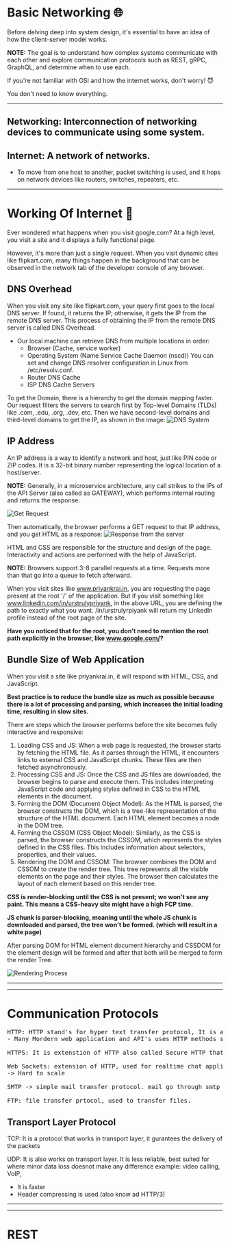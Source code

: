 # Basic Networking 🌐

Before delving deep into system design, it's essential to have an idea of how the client-server model works.

**NOTE:** The goal is to understand how complex systems communicate with each other and explore communication protocols such as REST, gRPC, GraphQL, and determine when to use each.

If you're not familiar with OSI and how the internet works, don't worry! 😈

You don't need to know everything.

---

## Networking: Interconnection of networking devices to communicate using some system.

## Internet: A network of networks.
- To move from one host to another, packet switching is used, and it hops on network devices like routers, switches, repeaters, etc.

---

# Working Of Internet 🤔

Ever wondered what happens when you visit google.com? At a high level, you visit a site and it displays a fully functional page.

However, it's more than just a single request. When you visit dynamic sites like flipkart.com, many things happen in the background that can be observed in the network tab of the developer console of any browser.

## DNS Overhead
When you visit any site like flipkart.com, your query first goes to the local DNS server. If found, it returns the IP; otherwise, it gets the IP from the remote DNS server. This process of obtaining the IP from the remote DNS server is called DNS Overhead.

- Our local machine can retrieve DNS from multiple locations in order:
  - Browser (Cache, service worker)
  - Operating System (Name Service Cache Daemon (nscd))
    You can set and change DNS resolver configuration in Linux from /etc/resolv.conf.
  - Router DNS Cache
  - ISP DNS Cache Servers

To get the Domain, there is a hierarchy to get the domain mapping faster. Our request filters the servers to search first by Top-level Domains (TLDs) like .com, .edu, .org, .dev, etc. Then we have second-level domains and third-level domains to get the IP, as shown in the image:
![DNS System](dnsTree.png)

## IP Address
An IP address is a way to identify a network and host, just like PIN code or ZIP codes. It is a 32-bit binary number representing the logical location of a host/server.

**NOTE:** Generally, in a microservice architecture, any call strikes to the IPs of the API Server (also called as GATEWAY), which performs internal routing and returns the response.

![Get Request](../images/request.png)

Then automatically, the browser performs a GET request to that IP address, and you get HTML as a response:
![Response from the server](../images/htmlResponse.png)

HTML and CSS are responsible for the structure and design of the page. Interactivity and actions are performed with the help of JavaScript.

**NOTE:** Browsers support 3-8 parallel requests at a time. Requests more than that go into a queue to fetch afterward.

When you visit sites like www.priyankrai.in, you are requesting the page present at the root '/' of the application. But if you visit something like www.linkedin.com/in/urstrulypriyank, in the above URL, you are defining the path to exactly what you want. /in/urstrulyrpiyank will return my LinkedIn profile instead of the root page of the site.

**Have you noticed that for the root, you don't need to mention the root path explicitly in the browser, like www.google.com/?**

## Bundle Size of Web Application

When you visit a site like priyankrai.in, it will respond with HTML, CSS, and JavaScript.

**Best practice is to reduce the bundle size as much as possible because there is a lot of processing and parsing, which increases the initial loading time, resulting in slow sites.**

There are steps which the browser performs before the site becomes fully interactive and responsive:

1. Loading CSS and JS: When a web page is requested, the browser starts by fetching the HTML file. As it parses through the HTML, it encounters links to external CSS and JavaScript chunks. These files are then fetched asynchronously.
2. Processing CSS and JS: Once the CSS and JS files are downloaded, the browser begins to parse and execute them. This includes interpreting JavaScript code and applying styles defined in CSS to the HTML elements in the document.
3. Forming the DOM (Document Object Model): As the HTML is parsed, the browser constructs the DOM, which is a tree-like representation of the structure of the HTML document. Each HTML element becomes a node in the DOM tree.
4. Forming the CSSOM (CSS Object Model): Similarly, as the CSS is parsed, the browser constructs the CSSOM, which represents the styles defined in the CSS files. This includes information about selectors, properties, and their values.
5. Rendering the DOM and CSSOM: The browser combines the DOM and CSSOM to create the render tree. This tree represents all the visible elements on the page and their styles. The browser then calculates the layout of each element based on this render tree.

**CSS is render-blocking until the CSS is not present; we won't see any paint. This means a CSS-heavy site might have a high FCP time.**

**JS chunk is parser-blocking, meaning until the whole JS chunk is downloaded and parsed, the tree won't be formed. (which will result in a white page)**

After parsing DOM for HTML element document hierarchy and CSSDOM for the element design will be formed and after that both will be merged to form the render Tree.

![Rendering Process](rendringProcess.png)

----
----

# Communication Protocols
<pre>
HTTP: HTTP stand's for hyper text transfer protocol, It is a foundational communication protocol of world wide web. It is stateless protocol, used for data transfer, downloading files from websites.
- Many Mordern web application and API's uses HTTP methods such as GET, PUT, POST, DELETE

HTTPS: It is extenstion of HTTP also called Secure HTTP that uses ssl certificate and TLS for trafic encryption.

Web Sockets: extension of HTTP, used for realtime chat application, it becomes full duplex after first connection.
-> Hard to scale

SMTP -> simple mail transfer protocol. mail go through smtp server for mailing address location

FTP: file transfer prtocol, used to transfer files. 
</pre>
## Transport Layer Protocol

TCP: It is a protocol that works in transport layer, it gurantees the delivery of the packets 

UDP: It is also works on transport layer. It is less reliable, best suited for where minor data loss doesnot make any difference example: video calling, VoIP, 
  - It is faster
  - Header compressing is used (also know ad HTTP/3)

---
---

# REST 
